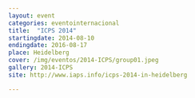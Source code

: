 ```yaml
---
layout: event
categories: eventointernacional
title:  "ICPS 2014"
startingdate: 2014-08-10
endingdate: 2016-08-17
place: Heidelberg
cover: /img/eventos/2014-ICPS/group01.jpeg
gallery: 2014-ICPS
site: http://www.iaps.info/icps-2014-in-heidelberg

---
```

